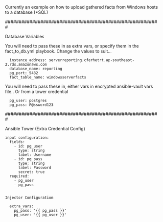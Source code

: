 Currently an example on how to upload gathered facts from Windows hosts to a database (*SQL)


#########################################################

Database Variables

   You will need to pass these in as extra vars, or specify them in the fact_to_db.yml playbook.  Change the values to suit...

      instance_address: serverreporting.cferhetrt.ap-southeast-2.rds.amazonaws.com
      database_name: reporting
      pg_port: 5432
      fact_table_name: windowsserverfacts

   You will need to pass these in, either vars in encrypted ansible-vault vars file..   Or from a tower credential

      pg_user: postgres
      pg_pass: P@ssword123

#########################################################

Ansible Tower (Extra Credential Config)

    input configuration:
      fields:
        - id: pg_user
          type: string
          label: Username
        - id: pg_pass
          type: string
          label: Password
          secret: true
      required:
        - pg_user
        - pg_pass


    Injector Configuration

      extra_vars:
        pg_pass: '{{ pg_pass }}'
        pg_user: '{{ pg_user }}'
